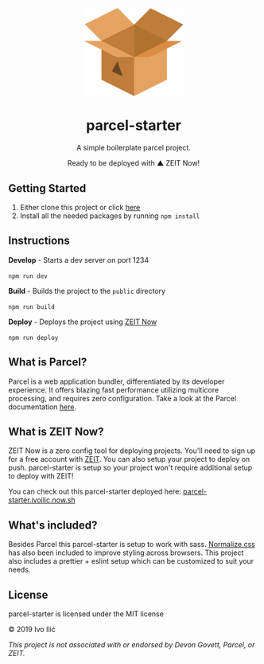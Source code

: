 <p align="center"><img src="./src/assets/package.svg" alt="parcel-starter-logo" width="200"/></p>
<h1 align="center">parcel-starter</h1>

<p align="center">A simple boilerplate parcel project.</p>
<p align="center">Ready to be deployed with ▲ ZEIT Now!</p>

## Getting Started

1. Either clone this project or click [here](https://github.com/ivoilic/parcel-starter/generate)
2. Install all the needed packages by running `npm install`

## Instructions

**Develop** - Starts a dev server on port 1234

`npm run dev`

**Build** - Builds the project to the `public` directory

`npm run build`

**Deploy** - Deploys the project using [ZEIT Now](https://github.com/zeit/now)

`npm run deploy`

## What is Parcel?

Parcel is a web application bundler, differentiated by its developer experience. It offers blazing fast performance utilizing multicore processing, and requires zero configuration. Take a look at the Parcel documentation [here](https://parceljs.org/getting_started.html).

## What is ZEIT Now?

ZEIT Now is a zero config tool for deploying projects. You'll need to sign up for a free account with [ZEIT](https://zeit.co/home). You can also setup your project to deploy on push. parcel-starter is setup so your project won't require additional setup to deploy with ZEIT!

You can check out this parcel-starter deployed here: [parcel-starter.ivoilic.now.sh](https://parcel-starter.ivoilic.now.sh/)

## What's included?

Besides Parcel this parcel-starter is setup to work with sass. [Normalize.css](https://github.com/necolas/normalize.css) has also been included to improve styling across browsers. This project also includes a prettier + eslint setup which can be customized to suit your needs.

## License

parcel-starter is licensed under the MIT license

© 2019 Ivo Ilić

_This project is not associated with or endorsed by Devon Govett, Parcel, or ZEIT._
